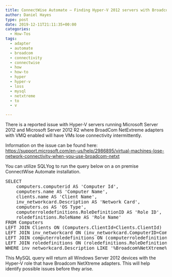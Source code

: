 ```yaml
---
title: ConnectWise Automate – Finding Hyper-V 2012 servers with Broadcom NetXtreme Adapters
author: Daniel Hayes
type: post
date: 2019-12-11T21:11:35+00:00
categories:
  - How-Tos
tags:
  - adapter
  - automate
  - broadcom
  - connectivity
  - connectwise
  - how
  - how-to
  - hyper
  - hyper-v
  - loss
  - mysql
  - netxtreme
  - to
  - v

---
```

There is a reported issue with Hyper-V servers running Microsoft Server 2012 and Microsoft Server 2012 R2 where BroadCom NetExtreme adapters with VMQ enabled will have VMs lose connectivity intermittently.  
  
Information on the issue can be found here: <https://support.microsoft.com/en-us/help/2986895/virtual-machines-lose-network-connectivity-when-you-use-broadcom-netxt>

You can utilize SQLYog to run the query below on a on premise ConnectWise Automate installation. 

<div class="wp-block-syntaxhighlighter-code ">
  <pre class="brush: sql; title: ; notranslate" title="">
SELECT
	computers.computerid AS 'Computer Id',
	computers.name AS 'Computer Name',
	clients.name AS 'Client Name',
	inv_networkcard.Description AS 'Network Card',
	computers.os AS 'OS Type',
	computerroledefinitions.RoleDefinitionID AS 'Role ID',
	roledefinitions.RoleName AS 'Role Name'
FROM Computers
LEFT JOIN Clients ON (Computers.ClientId=Clients.ClientId)
LEFT JOIN inv_networkcard ON (inv_networkcard.ComputerID=Computers.ComputerID)
LEFT JOIN computerroledefinitions ON (computerroledefinitions.ComputerID=Computers.ComputerID)
LEFT JOIN roledefinitions ON (roledefinitions.RoleDefinitionID=computerroledefinitions.RoleDefinitionID)
WHERE inv_networkcard.Description LIKE '%Broadcom%NetXtreme%' AND computers.os LIKE '%server%2012%' AND roledefinitions.RoleName LIKE '%Hyper-v%';
</pre>
</div>

This MySQL query will return all Windows Server 2012 devices with the Hyper-V role that have Broadcom NetXtreme adapters. This will help identify possible issues before they arise.